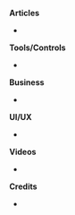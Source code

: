 **Articles**

* 

**Tools/Controls**

*

**Business**

* 

**UI/UX**

* 

**Videos**

*

**Credits**

* 
